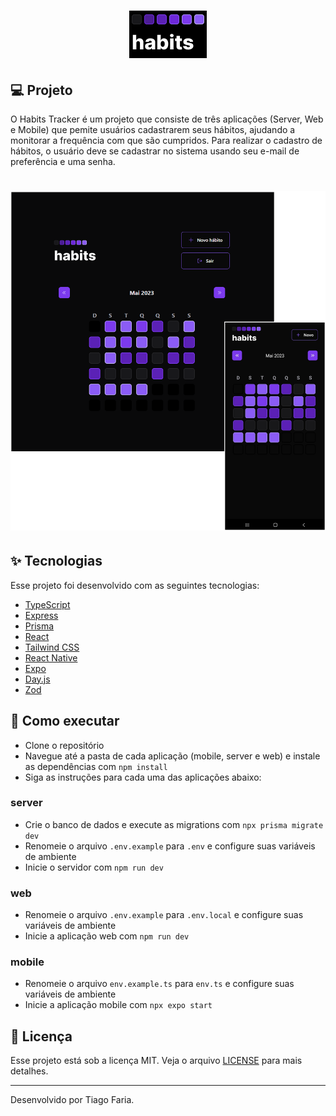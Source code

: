<h1 align="center">
  <img alt="Habits Tracker" title="Habits Tracker" src=".github/logo.png" />
</h1>

## 💻 Projeto

O Habits Tracker é um projeto que consiste de três aplicações (Server, Web e Mobile) que pemite usuários cadastrarem seus hábitos, ajudando a monitorar a frequência com que são cumpridos. Para realizar o cadastro de hábitos, o usuário deve se cadastrar no sistema usando seu e-mail de preferência e uma senha.

<h1 align="center">
  <img alt="Preview" title="Preview" src=".github/preview.png" />
</h1>

## ✨ Tecnologias

Esse projeto foi desenvolvido com as seguintes tecnologias:

- [TypeScript](https://www.typescriptlang.org/)
- [Express](https://expressjs.com/pt-br/)
- [Prisma](https://www.prisma.io/)
- [React](https://pt-br.reactjs.org/)
- [Tailwind CSS](https://tailwindcss.com/)
- [React Native](https://reactnative.dev/)
- [Expo](https://expo.dev/)
- [Day.js](https://day.js.org/)
- [Zod](https://zod.dev/)

## 🚀 Como executar

- Clone o repositório
- Navegue até a pasta de cada aplicação (mobile, server e web) e instale as dependências com `npm install`
- Siga as instruções para cada uma das aplicações abaixo:

### server

- Crie o banco de dados e execute as migrations com `npx prisma migrate dev`
- Renomeie o arquivo `.env.example` para `.env` e configure suas variáveis de ambiente
- Inicie o servidor com `npm run dev`

### web

- Renomeie o arquivo `.env.example` para `.env.local` e configure suas variáveis de ambiente
- Inicie a aplicação web com `npm run dev`

### mobile

- Renomeie o arquivo `env.example.ts` para `env.ts` e configure suas variáveis de ambiente
- Inicie a aplicação mobile com `npx expo start`

## 📄 Licença

Esse projeto está sob a licença MIT. Veja o arquivo [LICENSE](LICENSE) para mais detalhes.

---

Desenvolvido por Tiago Faria.
